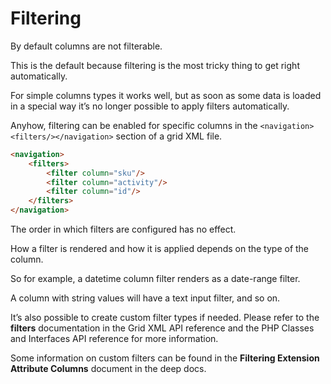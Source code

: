 # Filtering

By default columns are not filterable.

This is the default because filtering is the most tricky thing to get right automatically.

For simple columns types it works well, but as soon as some data is loaded in a special way it’s no longer possible to apply filters automatically.

Anyhow, filtering can be enabled for specific columns in the `<navigation><filters/></navigation>` section of a grid XML file.

```html
<navigation>
    <filters>
        <filter column="sku"/>
        <filter column="activity"/>
        <filter column="id"/>
    </filters>
</navigation>
```

The order in which filters are configured has no effect.

How a filter is rendered and how it is applied depends on the type of the column.

So for example, a datetime column filter renders as a date-range filter.

A column with string values will have a text input filter, and so on.

It’s also possible to create custom filter types if needed. Please refer to the **filters** documentation in the Grid XML API reference and the PHP Classes and Interfaces API reference for more information.

Some information on custom filters can be found in the **Filtering Extension Attribute Columns** document in the deep docs.

